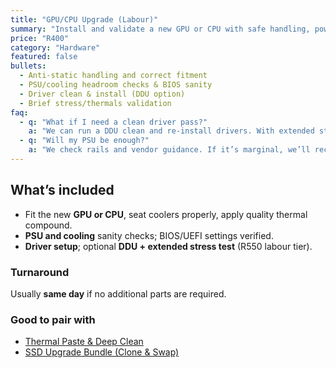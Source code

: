 ```yaml
---
title: "GPU/CPU Upgrade (Labour)"
summary: "Install and validate a new GPU or CPU with safe handling, power/cooling checks, and driver setup."
price: "R400"
category: "Hardware"
featured: false
bullets:
  - Anti-static handling and correct fitment
  - PSU/cooling headroom checks & BIOS sanity
  - Driver clean & install (DDU option)
  - Brief stress/thermals validation
faq:
  - q: "What if I need a clean driver pass?"
    a: "We can run a DDU clean and re-install drivers. With extended stress test, the labour is R550 (per Annex A)."
  - q: "Will my PSU be enough?"
    a: "We check rails and vendor guidance. If it’s marginal, we’ll recommend a safe model before install."
---
```


## What’s included
- Fit the new **GPU or CPU**, seat coolers properly, apply quality thermal compound.  
- **PSU and cooling** sanity checks; BIOS/UEFI settings verified.  
- **Driver setup**; optional **DDU + extended stress test** (R550 labour tier).

### Turnaround
Usually **same day** if no additional parts are required.

### Good to pair with
- <a class="link-fancy" href="/services/thermal-paste-deep-clean">Thermal Paste & Deep Clean</a>  
- <a class="link-fancy" href="/services/ssd-upgrade-bundle-clone-swap">SSD Upgrade Bundle (Clone & Swap)</a>
